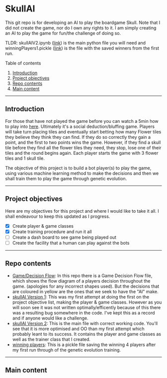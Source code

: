 # SkullAI
This git repo is for developing an AI to play the boardgame Skull. Note that I did not create the game, nor do I own any rights to it. I am simply creating an AI to play the game for fun/the challenge of doing so.

TLDR: skullAIV2.ipynb ([link](skullAIV2.ipynb)) is the main python file you will need and winningPlayers1.pickle ([link](winningPlayers1.pickle)) is the file with the saved winners from the first run.

Table of contents
1. [Introduction](#Introduction)
2. [Project objectives](#Project-objectives)
3. [Repo contents](#Repo-contents)
4. [Main content](#Main-content)

***

## Introduction
  For those that have not played the game before you can watch a 5min how to play into [here](https://www.youtube.com/watch?v=Cv1_6AfbwlQ). Ultimately it's a social deduction/bluffing game. Players will take turn placing tiles and eventually start betting how many Flower tiles they believe they think they can find. If they do so correctly they gain a point, and the first to two points wins the game. However, if they find a skull tile before they find all the flower tiles they need, they stop, lose one of their tiles and the round begins again. Each player starts the game with 3 flower tiles and 1 skull tile.

  The objective of this project is to build a bot player(s) to play the game, using various machine learning method to make the decisions and then we shall train them to play the game through genetic evolution.
 ***
## Project objectives
  Here are my objectives for this project and where I would like to take it all. I shall endeavour to keep this updated as I progress.
- [x] Create player & game classes
- [x] Create training procedure and run it all
- [ ] Create a dash board to see game being played out
- [ ] Create the facility that a human can play against the bots
***
## Repo contents
- [Game/Decision Flow](GameDecisionFlow.drawio): In this repo there is a Game Decision Flow file, which shows the flow diagram of a players decision throughout the game. (apologies for any incorrect shapes used). But the decisions that are coloured in yellow are the ones that we seek to have the "AI" make.
- [skullAI Version 1](skullAI.ipynb): This was my first attempt at doing the first on the project objective list, making the player & game classes. However as you will soon see it was not written optimally/efficently because of this there was a resulting bug somewhere in the code. I've kept this as a record and if anyone would like a challenge.
- [skullAI Version 2](skullAIV2.ipynb): This is the main file with correct working code. You'll see that it is more optimised and OO than my first attempt which probably leant to its success. It contains the player and game classes as well as the trainer class that I created.
- [winning players](winningPlayers1.pickle): This is a pickle file saving the winning 4 players after my first run through of the genetic evolution training.
***
## Main content
